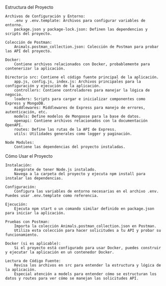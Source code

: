 Estructura del Proyecto

    Archivos de Configuración y Entorno:
        .env y .env.template: Archivos para configurar variables de entorno.
        package.json y package-lock.json: Definen las dependencias y scripts del proyecto.

    Colección de Postman:
        Animals.postman_collection.json: Colección de Postman para probar las API del proyecto.

    Docker:
        Contiene archivos relacionados con Docker, probablemente para contenerizar la aplicación.

    Directorio src: Contiene el código fuente principal de la aplicación.
        app.js, config.js, index.js: Archivos principales para la configuración y ejecución de la aplicación.
        controllers: Contiene controladores para manejar la lógica de negocio.
        loaders: Scripts para cargar e inicializar componentes como Express y MongoDB.
        middlewares: Middlewares de Express para manejo de errores, autenticación, etc.
        models: Define modelos de Mongoose para la base de datos.
        openapi: Contiene archivos relacionados con la documentación OpenAPI.
        routes: Define las rutas de la API de Express.
        utils: Utilidades generales como logger y paginación.

    Node Modules:
        Contiene las dependencias del proyecto instaladas.

Cómo Usar el Proyecto

    Instalación:
        Asegúrate de tener Node.js instalado.
        Navega a la carpeta del proyecto y ejecuta npm install para instalar las dependencias.

    Configuración:
        Configura las variables de entorno necesarias en el archivo .env. Puedes usar .env.template como referencia.

    Ejecución:
        Ejecuta npm start o un comando similar definido en package.json para iniciar la aplicación.

    Pruebas con Postman:
        Importa la colección Animals.postman_collection.json en Postman.
        Utiliza esta colección para hacer solicitudes a tu API y probar su funcionamiento.

    Docker (si es aplicable):
        Si el proyecto está configurado para usar Docker, puedes construir y ejecutar la aplicación en un contenedor Docker.

    Lectura de Código Fuente:
        Revisa los archivos en src para entender la estructura y lógica de la aplicación.
        Especial atención a models para entender cómo se estructuran los datos y routes para ver cómo se manejan las solicitudes API.
